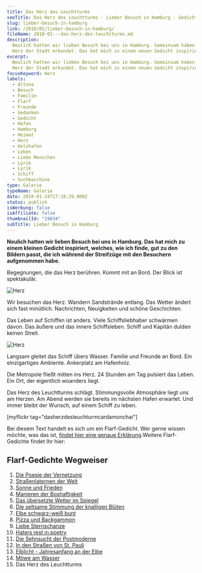 ```yaml
---
title: Das Herz des Leuchtturms
seoTitle: Das Herz des Leuchtturms - Lieber Besuch in Hamburg - Gedicht
slug: lieber-besuch-in-hamburg
link: /2018/01/lieber-besuch-in-hamburg/
fileName: 2018-01---das-herz-des-leuchtturms.md
description:
  Neulich hatten wir lieben Besuch bei uns in Hamburg. Gemeinsam haben wir das
  Herz der Stadt erkundet. Das hat mich zu einem neuen Gedicht inspiriert.
excerpt:
  Neulich hatten wir lieben Besuch bei uns in Hamburg. Gemeinsam haben wir das
  Herz der Stadt erkundet. Das hat mich zu einem neuen Gedicht inspiriert.
focusKeyword: Herz
labels:
  - Altona
  - Besuch
  - Familie
  - Flarf
  - Freunde
  - Gedanken
  - Gedicht
  - Hafen
  - Hamburg
  - Heimat
  - Herz
  - Holzhafen
  - Leben
  - Liebe Menschen
  - Lyrik
  - Lyrik
  - Schiff
  - Suchmaschine
type: Galerie
typeName: Galerie
date: 2018-01-24T17:18:29.000Z
status: publish
isWerbung: false
isAffiliate: false
thumbnailId: "19034"
subTitle: Lieber Besuch in Hamburg
---
```


<strong>Neulich hatten wir lieben Besuch bei uns in Hamburg. Das hat mich zu
einem kleinen Gedicht inspiriert, welches, wie ich finde, gut zu den Bildern
passt, die ich während der Streifzüge mit den Besuchern aufgenommen
habe.</strong>

Begegnungen, die das Herz berühren. Kommt mit an Bord. Der Blick ist
spektakulär.

![Herz](http://cardamonchai.com/wp-content/uploads/2018/01/39748264511_5d5828c5c6_z-300x200.jpg)

Wir besuchen das Herz. Wandern Sandstrände entlang. Das Wetter ändert sich fast
minütlich. Nachrichten, Neuigkeiten und schöne Geschichten.

Das Leben auf Schiffen ist anders. Viele Schiffsliebhaber schwärmen davon. Das
äußere und das innere Schiffsleben. Schiff und Kapitän dulden keinen Streit.

![Herz](http://cardamonchai.com/wp-content/uploads/2018/01/24832309767_b4e1e0f0e4_z-300x225.jpg)

Langsam gleitet das Schiff übers Wasser. Familie und Freunde an Bord. Ein
einzigartiges Ambiente. Ankerplatz am Hafenholz.

Die Metropole fließt mitten ins Herz. 24 Stunden am Tag pulsiert das Leben. Ein
Ort, der eigentlich woanders liegt.

Das Herz des Leuchtturms schlägt. Stimmungsvolle Atmosphäre liegt uns am Herzen.
Am Abend werden sie bereits im nächsten Hafen erwartet. Und immer bleibt der
Wunsch, auf einem Schiff zu leben.

[myflickr tag="dasherzdesleuchturmcardamonchai"]

Bei diesem Text handelt es sich um ein Flarf-Gedicht. Wer gerne wissen möchte,
was das ist,
<a href="http://cardamonchai.com/2016/03/flarf-inspiration-aus-dem-internet-die-poesie-der-vernetzung/">findet
hier eine genaue Erklärung</a>.Weitere Flarf-Gedichte findet Ihr hier:

## Flarf-Gedichte Wegweiser

<ol>
    <li><a href="http://cardamonchai.com/2016/03/flarf-inspiration-aus-dem-internet-die-poesie-der-vernetzung/">Die Poesie der Vernetzung</a></li>
    <li><a href="/2016/03/strassenlaternen-der-welt-eine-romantische-bildergalerie/">Straßenlaternen der Welt</a></li>
    <li><a href="/2016/03/sonne-und-frieden/">Sonne und Frieden</a></li>
    <li><a href="http://cardamonchai.com/2016/04/manieren-der-boshaftigkeit/">Manieren der Boshaftigkeit</a></li>
    <li><a href="/2016/05/das-uebersetzte-wetter-im-spiegel/">Das übersetzte Wetter im Spiegel</a></li>
    <li><a href="http://cardamonchai.com/2016/10/die-seltsame-stimmung-der-knalligen-blueten/">Die seltsame Stimmung der knalligen Blüten</a></li>
    <li><a href="http://cardamonchai.com/2017/01/elbe-schwarz-weiss-bunt-bildergalerie-mit-flarfgedicht/">Elbe schwarz-weiß bunt</a></li>
    <li><a href="http://cardamonchai.com/2017/01/drei-koenige/">Pizza und Backgammon</a></li>
    <li><a href="http://cardamonchai.com/2017/01/liebe-sternschanze/">Liebe Sternschanze</a></li>
    <li><a href="http://cardamonchai.com/2017/02/haters-rest-in-poetry/">Haters rest in poetry</a></li>
    <li><a href="http://cardamonchai.com/2017/02/die-sehnsucht-der-postmoderne/">Die Sehnsucht der Postmoderne</a></li>
    <li><a href="http://cardamonchai.com/2017/02/dauerregen-stpauli/">In den Straßen von St. Pauli</a></li>
    <li><a href="http://cardamonchai.com/2018/01/elblicht-flarfgedicht-zum-jahresanfang/">Elblicht - Jahresanfang an der Elbe</a></li>
    <li><a href="http://cardamonchai.com/2018/01/moewe-am-wasser/">Möwe am Wasser</a></li>
    <li>Das Herz des Leuchtturms</li>
</ol>
